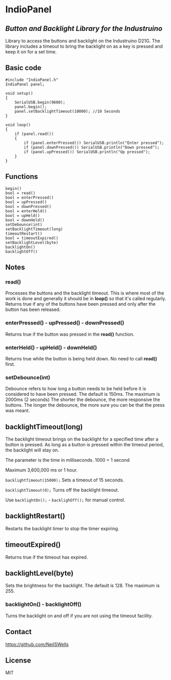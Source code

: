 # IndioPanel
## _Button and Backlight Library for the Industruino_

Library to access the buttons and backlight on the Industruino D21G.
The library includes a timeout to bring the backlight on as a key is pressed and keep it on for a set time.

## Basic code

    #include "IndioPanel.h"
    IndioPanel panel;
    
    void setup()
    {
        SerialUSB.begin(9600);
        panel.begin();
        panel.setBacklightTimeout(10000); //10 Seconds
    }
    
    void loop()
    {
        if (panel.read())
        {
            if (panel.enterPressed()) SerialUSB.println("Enter pressed");
            if (panel.downPressed()) SerialUSB.println("Down pressed");
            if (panel.upPressed()) SerialUSB.println("Up pressed");
        }
    }

## Functions
    begin()
    bool = read()
    bool = enterPressed()
    bool = upPressed()
    bool = downPressed()
    bool = enterHeld()
    bool = upHeld()
    bool = downHeld()
    setDebounce(int)
    setBacklightTimeout(long)
    timeoutRestart()
    bool = timeoutExpired()
    setBacklightLevel(byte)    
    backlightOn()
    backlightOff()

## Notes

### read()
Processes the buttons and the backlight timeout.
This is where most of the work is done and generally it should be in **loop()** so that it's called regularly.
Returns true if any of the buttons have been pressed and only after the button has been released.

### enterPressed() - upPressed() - downPressed()
Returns true if the button was pressed in the **read()** function.

### enterHeld() - upHeld() - downHeld()
Returns true while the button is being held down.
No need to call **read()** first.

### setDebounce(int)
Debounce refers to how long a button needs to be held before it is considered to have been pressed.
The default is 150ms. The maximum is 2000ms (2 seconds)
The shorter the debounce, the more responsive the buttons.
The longer the debounce, the more sure you can be that the press was meant.

## backlightTimeout(long)
The backlight timeout brings on the backlight for a specified time after a button is pressed.
As long as a button is pressed within the timeout period, the backlight will stay on.

The parameter is the time in milliseconds. 1000 = 1 second

Maximum 3,600,000 ms or 1 hour.

`backlightTimeout(15000);` Sets a timeout of 15 seconds.

`backlightTimeout(0);` Turns off the backlight timeout.

Use `backlightOn();` - `backlighOff();` for manual control.

## backlightRestart()
Restarts the backlight timer to stop the timer expiring.

## timeoutExpired()
Returns true if the timeout has expired.

## backlightLevel(byte)
Sets the brightness for the backlight.
The default is 128. The maximum is 255.

### backlightOn() - backlightOff()
Turns the backlight on and off if you are not using the timeout facility.

## Contact
https://github.com/NeilSWells

## License

MIT
